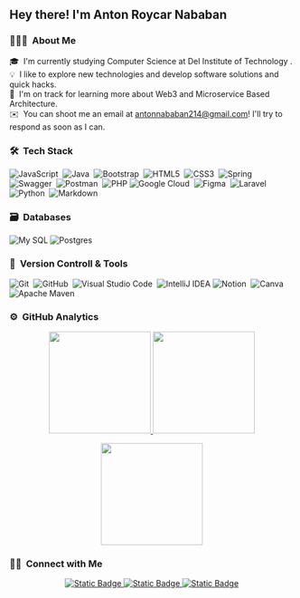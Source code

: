 <h2 align="left">Hey there! I'm Anton Roycar Nababan</h2>

### 👨🏻‍💻 &nbsp;About Me

🎓 &nbsp;I'm currently studying Computer Science at Del Institute of Technology .\
💡 &nbsp;I like to explore new technologies and develop software solutions and quick hacks.\
🌱 &nbsp;I'm on track for learning more about Web3 and Microservice Based Architecture.\
✉️ &nbsp;You can shoot me an email at antonnababan214@gmail.com! I'll try to respond as soon as I can.


### 🛠 &nbsp;Tech Stack

![JavaScript](https://img.shields.io/badge/javascript-%23323330.svg?style=for-the-badge&logo=javascript&logoColor=%23F7DF1E)&nbsp;
![Java](https://img.shields.io/badge/java-%23ED8B00.svg?style=for-the-badge&logo=java&logoColor=white)&nbsp;
![Bootstrap](https://img.shields.io/badge/bootstrap-%23563D7C.svg?style=for-the-badge&logo=bootstrap&logoColor=white)&nbsp;
![HTML5](https://img.shields.io/badge/html5-%23E34F26.svg?style=for-the-badge&logo=html5&logoColor=white)&nbsp;
![CSS3](https://img.shields.io/badge/css3-%231572B6.svg?style=for-the-badge&logo=css3&logoColor=white)&nbsp;
![Spring](https://img.shields.io/badge/spring-%236DB33F.svg?style=for-the-badge&logo=spring&logoColor=white)&nbsp;
![Swagger](https://img.shields.io/badge/-Swagger-%23Clojure?style=for-the-badge&logo=swagger&logoColor=white)&nbsp;
![Postman](https://img.shields.io/badge/Postman-FF6C37?style=for-the-badge&logo=postman&logoColor=white)&nbsp;
![PHP](https://img.shields.io/badge/-php-2335495e?style=for-the-badge&logo=PHP&logoColor=234FC08D)
![Google Cloud](https://img.shields.io/badge/GoogleCloud-%234285F4.svg?style=for-the-badge&logo=google-cloud&logoColor=white)&nbsp;
![Figma](https://img.shields.io/badge/figma-%23F24E1E.svg?style=for-the-badge&logo=figma&logoColor=white)&nbsp;
![Laravel](https://img.shields.io/badge/-laravel-23323330?style=for-the-badge&logo=laravel&logoColor=23323330)
![Python](https://img.shields.io/badge/python-3670A0?style=for-the-badge&logo=python&logoColor=ffdd54)&nbsp;
![Markdown](https://img.shields.io/badge/markdown-%23000000.svg?style=for-the-badge&logo=markdown&logoColor=white)&nbsp;

### 🗃 &nbsp;Databases
![My SQL](https://img.shields.io/badge/-mysql-23316192?style=for-the-badge&logo=MySQL&logoColor=white)
![Postgres](https://img.shields.io/badge/postgres-%23316192.svg?style=for-the-badge&logo=postgresql&logoColor=white)&nbsp;


### 🧰 &nbsp;Version Controll & Tools 

![Git](https://img.shields.io/badge/git-%23F05033.svg?style=for-the-badge&logo=git&logoColor=white)&nbsp;
![GitHub](https://img.shields.io/badge/github-%23121011.svg?style=for-the-badge&logo=github&logoColor=white)&nbsp;
![Visual Studio Code](https://img.shields.io/badge/Visual%20Studio%20Code-0078d7.svg?style=for-the-badge&logo=visual-studio-code&logoColor=white)&nbsp;
![IntelliJ IDEA](https://img.shields.io/badge/-intelij%20idea-FE7A16?style=for-the-badge&logo=IntelliJ%20IDEA&logoColor=white)
![Notion](https://img.shields.io/badge/Notion-%23000000.svg?style=for-the-badge&logo=notion&logoColor=white)&nbsp;
![Canva](https://img.shields.io/badge/Canva-%2300C4CC.svg?style=for-the-badge&logo=Canva&logoColor=white)&nbsp;
![Apache Maven](https://img.shields.io/badge/Apache%20Maven-C71A36?style=for-the-badge&logo=Apache%20Maven&logoColor=white)&nbsp;

### ⚙️ &nbsp;GitHub Analytics

<p align="center">
  <a href="https://github.com/antonroycar">
    <img height="180em" src="https://github-readme-stats-eight-theta.vercel.app/api?username=antonnababan&show_icons=true&theme=algolia&include_all_commits=true&count_private=true"/>
  </a>
  <a href="https://github.com/antonroycar">
    <img height="180em" src="https://github-readme-stats-eight-theta.vercel.app/api/top-langs/?username=antonnababan&layout=compact&langs_count=8&theme=algolia"/>
  </a>
</p>

<p align="center">
  <img height="180em" src="https://github-readme-streak-stats.herokuapp.com/?user=antonroycar&theme=dark&hide_border=true"/>
</p>

### 🤝🏻 &nbsp;Connect with Me

<p align="center">
<a href="https://www.linkedin.com/in/antonroycarnababan"><img alt="Static Badge" src="https://img.shields.io/badge/-Anton%20Roycar%20Nababan-0077B5?style=flat&logo=Linkedin&logoColor=white">
</a>
<a href="mailto:antonnababan214@gmail.com"><img alt="Static Badge" src="https://img.shields.io/badge/-Anton%20Roycar%20Nababan-D14836?style=flat&logo=Gmail&logoColor=white">
</a>
<a href="https://www.instagram.com/antonroycar/"><img alt="Static Badge" src="https://img.shields.io/badge/-Anton%20Roycar%20Nababan-E4405F?style=flat&logo=Instagram&logoColor=white">
</a>
</p>


